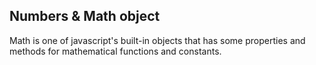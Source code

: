 ## Numbers & Math object

Math is one of javascript's built-in objects that has some properties and methods for mathematical functions and constants.
